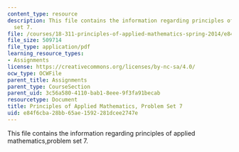 ```yaml
---
content_type: resource
description: This file contains the information regarding principles of applied mathematics,problem
  set 7.
file: /courses/18-311-principles-of-applied-mathematics-spring-2014/e84f6cba28bb65ae1592281dcee2747e_MIT18_311S14_ProblemSet7.pdf
file_size: 509714
file_type: application/pdf
learning_resource_types:
- Assignments
license: https://creativecommons.org/licenses/by-nc-sa/4.0/
ocw_type: OCWFile
parent_title: Assignments
parent_type: CourseSection
parent_uid: 3c56a580-4110-bab1-8eee-9f3fa91becab
resourcetype: Document
title: Principles of Applied Mathematics, Problem Set 7
uid: e84f6cba-28bb-65ae-1592-281dcee2747e
---
```

This file contains the information regarding principles of applied mathematics,problem set 7.